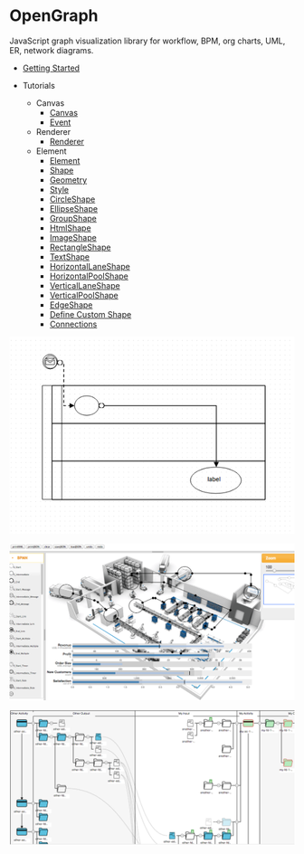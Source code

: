 OpenGraph
=========

JavaScript graph visualization library for workflow, BPM, org charts, UML, ER, network diagrams.

 - [Getting Started](document/getting-start.md)
 
 - Tutorials
   - Canvas
      - [Canvas](document/canvas.md)
      - [Event](document/event.md)
   - Renderer
      - [Renderer](document/renderer.md)
   - Element
      - [Element](document/element.md)
      - [Shape](document/shape.md)
      - [Geometry](document/geometry.md)
      - [Style](document/style.md)
      - [CircleShape](document/circleshape.md)
      - [EllipseShape](document/ellipseshape.md)
      - [GroupShape](document/groupshape.md)
      - [HtmlShape](document/htmlshape.md)
      - [ImageShape](document/imageshape.md)
      - [RectangleShape](document/rectangleshape.md)
      - [TextShape](document/textshape.md)
      - [HorizontalLaneShape](document/horizontallaneshape.md)
      - [HorizontalPoolShape](document/horizontalpoolshape.md)
      - [VerticalLaneShape](document/verticallaneshape.md)
      - [VerticalPoolShape](document/verticalpoolshape.md)
      - [EdgeShape](document/edgeshape.md)
      - [Define Custom Shape](document/define-custom-shape.md)
      - [Connections](document/connections.md)

<p align="center">
  <img src="./document/images/bpmn.png" />
</p>
<p align="center">
  <img src="./document/images/factory.png" />
</p>
<p align="center">
  <img src="./document/images/tree.png" />
</p>
